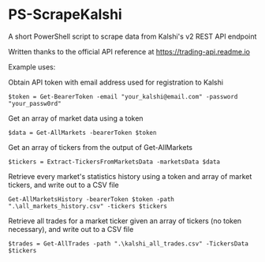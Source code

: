 # PS-ScrapeKalshi
A short PowerShell script to scrape data from Kalshi's v2 REST API endpoint

Written thanks to the official API reference at https://trading-api.readme.io

Example uses:

Obtain API token with email address used for registration to Kalshi
~~~
$token = Get-BearerToken -email "your_kalshi@email.com" -password "your_passw0rd"
~~~

Get an array of market data using a token
~~~
$data = Get-AllMarkets -bearerToken $token
~~~

Get an array of tickers from the output of Get-AllMarkets
~~~
$tickers = Extract-TickersFromMarketsData -marketsData $data
~~~
Retrieve every market's statistics history using a token and array of market tickers, and write out to a CSV file
~~~
Get-AllMarketsHistory -bearerToken $token -path ".\all_markets_history.csv" -tickers $tickers
~~~
Retrieve all trades for a market ticker given an array of tickers (no token necessary), and write out to a CSV file
~~~
$trades = Get-AllTrades -path ".\kalshi_all_trades.csv" -TickersData $tickers
~~~
